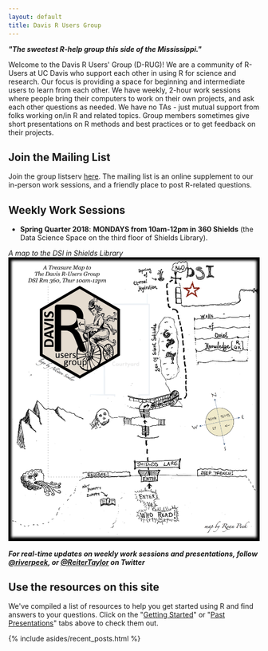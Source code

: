 ```yaml
---
layout: default
title: Davis R Users Group
---
```


<article class="row">
  <section class="small-12 large-8 columns page-content" markdown="1">

***"The sweetest R-help group this side of the Mississippi."***

Welcome to the Davis R Users' Group (D-RUG)!  We are a community of R-Users at UC Davis who support each other in using R for science and research. Our focus is providing a space for beginning and intermediate users to learn from each other. We have weekly, 2-hour work sessions where people bring their computers to work on their own projects, and ask each other questions as needed.  We have no TAs - just mutual support from folks working on/in R and related topics.  Group members sometimes give short presentations on R methods and best practices or to get feedback on their projects.

## Join the Mailing List

Join the group listserv [here](https://groups.google.com/d/forum/davis-rug). The mailing list is an online supplement to our in-person work sessions, and a friendly place to post R-related questions.

## Weekly Work Sessions

 - **Spring Quarter 2018**: **MONDAYS from 10am-12pm in 360 Shields** (the Data Science Space on the third floor of Shields Library). 

*A map to the DSI in Shields Library*
![](images/R_DSI_map_v2.png)

***For real-time updates on weekly work sessions and presentations, follow  [@riverpeek](http://www.twitter.com/riverpeek/), or [@ReiterTaylor](http://www.twitter.com/ReiterTaylor/) on Twitter***

## Use the resources on this site

We've compiled a list of resources to help you get started using R and find answers to your questions.  Click on the "[Getting Started](https://d-rug.github.io/getting-started.html)" or "[Past Presentations](https://d-rug.github.io/pastpresentations/)" tabs above to check them out.


</section>
    {% include asides/recent_posts.html %}
</article>
